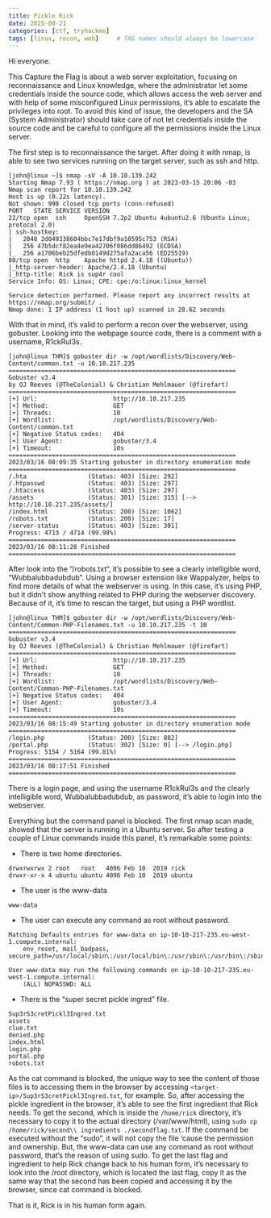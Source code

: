 ```yaml
---
title: Pickle Rick
date: 2025-08-21
categories: [ctf, tryhackme]
tags: [linux, recon, web]     # TAG names should always be lowercase
---
```


Hi everyone.

This Capture the Flag is about a web server exploitation, focusing on reconnaissance and Linux knowledge, where the administrator let some credentials inside the source code, which allows access the web server and with help of some misconfigured Linux permissions, it’s able to escalate the privileges into root.
To avoid this kind of issue, the developers and the SA (System Administrator) should take care of not let credentials inside the source code and be careful to configure all the permissions inside the Linux server.

The first step is to reconnaissance the target. After doing it with nmap, is able to see two services running on the target server, such as ssh and http.

```
[john@linux ~]$ nmap -sV -A 10.10.139.242
Starting Nmap 7.93 ( https://nmap.org ) at 2023-03-15 20:06 -03
Nmap scan report for 10.10.139.242
Host is up (0.22s latency).
Not shown: 998 closed tcp ports (conn-refused)
PORT   STATE SERVICE VERSION
22/tcp open  ssh     OpenSSH 7.2p2 Ubuntu 4ubuntu2.6 (Ubuntu Linux; protocol 2.0)
| ssh-hostkey: 
|   2048 2d049338604bbc7e17dbf9a10595c753 (RSA)
|   256 47b5dcf82ea4e9ea42706f086dd86492 (ECDSA)
|_  256 a1706beb25dfedb0149d275afa2aca56 (ED25519)
80/tcp open  http    Apache httpd 2.4.18 ((Ubuntu))
|_http-server-header: Apache/2.4.18 (Ubuntu)
|_http-title: Rick is sup4r cool
Service Info: OS: Linux; CPE: cpe:/o:linux:linux_kernel

Service detection performed. Please report any incorrect results at https://nmap.org/submit/ .
Nmap done: 1 IP address (1 host up) scanned in 28.62 seconds
```

With that in mind, it’s valid to perform a recon over the webserver, using gobuster. Looking into the webpage source code, there is a comment with a username, R1ckRul3s.

```
[john@linux THM]$ gobuster dir -w /opt/wordlists/Discovery/Web-Content/common.txt -u 10.10.217.235
===============================================================
Gobuster v3.4
by OJ Reeves (@TheColonial) & Christian Mehlmauer (@firefart)
===============================================================
[+] Url:                     http://10.10.217.235
[+] Method:                  GET
[+] Threads:                 10
[+] Wordlist:                /opt/wordlists/Discovery/Web-Content/common.txt
[+] Negative Status codes:   404
[+] User Agent:              gobuster/3.4
[+] Timeout:                 10s
===============================================================
2023/03/16 08:09:35 Starting gobuster in directory enumeration mode
===============================================================
/.hta                 (Status: 403) [Size: 292]
/.htpasswd            (Status: 403) [Size: 297]
/.htaccess            (Status: 403) [Size: 297]
/assets               (Status: 301) [Size: 315] [--> http://10.10.217.235/assets/]
/index.html           (Status: 200) [Size: 1062]
/robots.txt           (Status: 200) [Size: 17]
/server-status        (Status: 403) [Size: 301]
Progress: 4713 / 4714 (99.98%)
===============================================================
2023/03/16 08:11:28 Finished
===============================================================
```

After look into the “/robots.txt“, it’s possible to see a clearly intelligible word, “Wubbalubbadubdub”. Using a browser extension like Wappalyzer, helps to find more details of what the webserver is using. In this case, it’s using PHP, but it didn’t show anything related to PHP during the webserver discovery. Because of it, it’s time to rescan the target, but using a PHP wordlist.

```
[john@linux THM]$ gobuster dir -w /opt/wordlists/Discovery/Web-Content/Common-PHP-Filenames.txt -u 10.10.217.235 -t 10
===============================================================
Gobuster v3.4
by OJ Reeves (@TheColonial) & Christian Mehlmauer (@firefart)
===============================================================
[+] Url:                     http://10.10.217.235
[+] Method:                  GET
[+] Threads:                 10
[+] Wordlist:                /opt/wordlists/Discovery/Web-Content/Common-PHP-Filenames.txt
[+] Negative Status codes:   404
[+] User Agent:              gobuster/3.4
[+] Timeout:                 10s
===============================================================
2023/03/16 08:15:49 Starting gobuster in directory enumeration mode
===============================================================
/login.php            (Status: 200) [Size: 882]
/portal.php           (Status: 302) [Size: 0] [--> /login.php]
Progress: 5154 / 5164 (99.81%)
===============================================================
2023/03/16 08:17:51 Finished
===============================================================
```

There is a login page, and using the username R1ckRul3s and the clearly intelligible word, Wubbalubbadubdub, as password, it’s able to login into the webserver.

Everything but the command panel is blocked. The first nmap scan made, showed that the server is running in a Ubuntu server. So after testing a couple of Linux commands inside this panel, it’s remarkable some points:

- There is two home directories.

```
drwxrwxrwx 2 root   root   4096 Feb 10  2019 rick
drwxr-xr-x 4 ubuntu ubuntu 4096 Feb 10  2019 ubuntu
```
- The user is the www-data

```
www-data
```

- The user can execute any command as root without password.

```
Matching Defaults entries for www-data on ip-10-10-217-235.eu-west-1.compute.internal:
    env_reset, mail_badpass, secure_path=/usr/local/sbin\:/usr/local/bin\:/usr/sbin\:/usr/bin\:/sbin\:/bin\:/snap/bin

User www-data may run the following commands on ip-10-10-217-235.eu-west-1.compute.internal:
    (ALL) NOPASSWD: ALL
```

- There is the “super secret pickle ingred” file.

```
Sup3rS3cretPickl3Ingred.txt
assets
clue.txt
denied.php
index.html
login.php
portal.php
robots.txt
```

As the cat command is blocked, the unique way to see the content of those files is to accessing them in the browser by accessing ```<target-ip>/Sup3rS3cretPickl3Ingred.txt```, for example. So, after accessing the pickle ingredient in the browser, it’s able to see the first ingredient that Rick needs. To get the second, which is inside the `/home/rick` directory, it’s necessary to copy it to the actual directory (/var/www/html), using `sudo cp /home/rick/second\\ ingredients ./secondflag.txt`. If the command be executed without the “sudo”, it will not copy the file ‘cause the permission and ownership. But, the www-data can use any command as root without password, that’s the reason of using sudo. To get the last flag and ingredient to help Rick change back to his human form, it’s necessary to look into the /root directory, which is located the last flag, copy it as the same way that the second has been copied and accessing it by the browser, since cat command is blocked.

That is it, Rick is in his human form again.